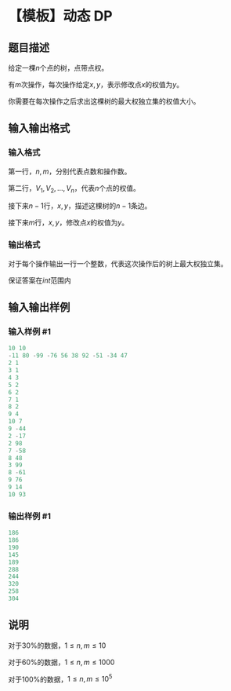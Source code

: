 # 【模板】动态 DP

## 题目描述

给定一棵$n$个点的树，点带点权。

有$m$次操作，每次操作给定$x,y$，表示修改点$x$的权值为$y$。

你需要在每次操作之后求出这棵树的最大权独立集的权值大小。

## 输入输出格式

### 输入格式

第一行，$n,m$，分别代表点数和操作数。

第二行，$V_1,V_2,...,V_n$，代表$n$个点的权值。

接下来$n-1$行，$x,y$，描述这棵树的$n-1$条边。

接下来$m$行，$x,y$，修改点$x$的权值为$y$。

### 输出格式

对于每个操作输出一行一个整数，代表这次操作后的树上最大权独立集。

保证答案在$int$范围内

## 输入输出样例

### 输入样例 #1

```cpp
10 10
-11 80 -99 -76 56 38 92 -51 -34 47 
2 1
3 1
4 3
5 2
6 2
7 1
8 2
9 4
10 7
9 -44
2 -17
2 98
7 -58
8 48
3 99
8 -61
9 76
9 14
10 93
```


### 输出样例 #1

```cpp
186
186
190
145
189
288
244
320
258
304
```


## 说明

对于30%的数据，$1\le n,m\le 10$

对于60%的数据，$1\le n,m\le 1000$

对于100%的数据，$1\le n,m\le 10^5$

